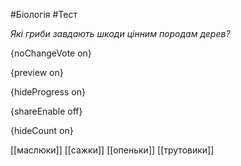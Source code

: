 #Біологія #Тест

*Які гриби завдають шкоди цінним породам дерев?*

{noChangeVote on}

{preview on}

{hideProgress on}

{shareEnable off}

{hideCount on}

[[маслюки]]
[[сажки]]
[[опеньки]]
[[трутовики]]
